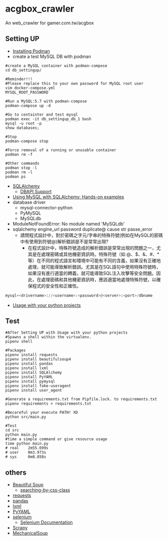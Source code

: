 # acgbox_crawler
An web_crawler for gamer.com.tw/acgbox

## Setting UP

* [Installing Podman](https://podman.io/getting-started/#installing-podman)
* create a test MySQL DB with podman

```shell
#create a MySQL container with podman-compose
cd db_settingup/

#Reminder!!!
#Please replace this to your own password for MySQL root user
vim docker-compose.yml
MYSQL_ROOT_PASSWORD

#Run a MySQL:5.7 with podman-compose
podman-compose up -d

#Go to containter and test mysql
podman exec -it db_settingup_db_1 bash
mysql -u root -p
show databases;

#Stop
podman-compose stop

#Force removal of a running or unusable container
podman rm -f

#Other commands
podman stop -l
podman rm -l
podman ps
```

* [SQLAlchemy](https://www.sqlalchemy.org/)
    * [DBAPI Support](https://docs.sqlalchemy.org/en/20/dialects/mysql.html#dialect-mysql)
* [Using MySQL with SQLAlchemy: Hands-on examples](https://planetscale.com/blog/using-mysql-with-sql-alchemy-hands-on-examples)
* database driver
    * mysql-connector-python
    * PyMySQL
    * MySQLdb
* ModuleNotFoundError: No module named 'MySQLdb'
* sqlalchemy engine_url password duplicate@ cause str passe_error
    * 請問程式設計中，對於密碼之字元/字串的特殊符號(例如在MySQL的密碼中有使用到符號@)解析錯誤是不是常常出現?
        * 在程式設計中，特殊符號造成的解析錯誤是常常出現的問題之一，尤其是在處理密碼或其他機密資訊時。特殊符號（如 @、$、&、#、*等）在不同的程式語言和環境中可能有不同的含義，如果沒有正確地處理，就可能導致解析錯誤。尤其是在SQL語句中使用特殊符號時，如果沒有進行適當的轉義，就可能導致SQL注入攻擊等安全問題。因此，在處理密碼和其他機密資訊時，應該適當地處理特殊符號，以確保程式的安全性和正確性。

```python
mysql+<drivername>://<username>:<password>@<server>:<port>/dbname
```

* [Usage with your python projects](https://github.com/hong539/setup_dev_environment/tree/main/programing_languages/python#usage-with-your-python-projects)

## Test

```shell
#After Setting UP with Usage with your python projects
#Spawns a shell within the virtualenv.
pipenv shell

#Packages
pipenv install requests
pipenv install beautifulsoup4
pipenv install pandas
pipenv install lxml
pipenv install SQLAlchemy
pipenv install PyYAML
pipenv install pymysql
pipenv install fake-useragent
pipenv install user_agent

#Generate a requirements.txt from Pipfile.lock. to requirements.txt
pipenv requirements > requirements.txt

#Becareful your execute PATH! XD 
python src/main.py

#Test
cd src
python main.py
#time a simple command or give resource usage
time python main.py
# real    2m55.699s
# user    0m3.973s
# sys     0m0.858s
```

## others

* [Beautiful Soup](https://www.crummy.com/software/BeautifulSoup/bs4/doc/)
    * [searching-by-css-class](https://www.crummy.com/software/BeautifulSoup/bs4/doc/#searching-by-css-class)
* [requests](https://github.com/psf/requests)
* [pandas](https://pandas.pydata.org/)
* [lxml](https://lxml.de/)
* [PyYAML](https://pyyaml.org/)
* [selenium](https://pypi.org/project/selenium/)
    * [Selenium Documentation](https://www.selenium.dev/selenium/docs/api/py/api.html)
* [Scrapy](https://scrapy.org/)
* [MechanicalSoup](https://mechanicalsoup.readthedocs.io/en/stable/)
